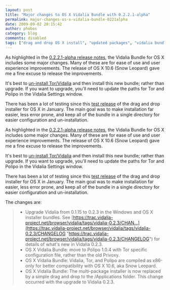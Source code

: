 ```yaml
---
layout: post
title: "Major changes to OS X Vidalia Bundle with 0.2.2.1-alpha"
permalink: major-changes-os-x-vidalia-bundle-0221alpha
date: 2009-09-02 20:15:42
author: phobos
category: blog
comments: disabled
tags: ["drag and drop OS X install", "updated packages", "vidalia bundle"]
---
```


As highlighted in the [0.2.2.1-alpha release notes](http://blog.torproject.org/blog/tor-0221alpha-released), the Vidalia Bundle for OS X includes some major changes. Many of these are for ease of use and user experience improvements. The release of OS X 10.6 (Snow Leopard) gave me a fine excuse to release the improvements.

It's best to [un-install Tor/Vidalia](https://www.torproject.org/docs/tor-doc-osx.html.en#uninstall) and then install this new bundle; rather than upgrade. If you want to upgrade, you'll need to update the paths for Tor and Polipo in the Vidalia Settings window.

There has been a lot of testing since this [test release](http://blog.torproject.org/blog/experimental-os-x-drag-and-drop-vidalia-bundle-installer) of the drag and drop installer for OS X in January. The main goal was to make installation far easier, less error prone, and keep all of the bundle in a single directory for easier configuration and un-installation.

<!-- more -->

As highlighted in the [0.2.2.1-alpha release notes](http://blog.torproject.org/blog/tor-0221alpha-released), the Vidalia Bundle for OS X includes some major changes. Many of these are for ease of use and user experience improvements. The release of OS X 10.6 (Snow Leopard) gave me a fine excuse to release the improvements.

It's best to [un-install Tor/Vidalia](https://www.torproject.org/docs/tor-doc-osx.html.en#uninstall) and then install this new bundle; rather than upgrade. If you want to upgrade, you'll need to update the paths for Tor and Polipo in the Vidalia Settings window.

There has been a lot of testing since this [test release](http://blog.torproject.org/blog/experimental-os-x-drag-and-drop-vidalia-bundle-installer) of the drag and drop installer for OS X in January. The main goal was to make installation far easier, less error prone, and keep all of the bundle in a single directory for easier configuration and un-installation.

The changes are:

> - Upgrade Vidalia from 0.1.15 to 0.2.3 in the Windows and OS X installer bundles. See [https://trac.vidalia-project.net/browser/vidalia/tags/vidalia-0.2.3/CHAN...](https://trac.vidalia-project.net/browser/vidalia/tags/vidalia-0.2.3/CHANGELOG "https://trac.vidalia-project.net/browser/vidalia/tags/vidalia-0.2.3/CHANGELOG") for details of what's new in Vidalia 0.2.3.  
>  - OS X Vidalia Bundle: move to Polipo 1.0.4 with Tor specific configuration file, rather than the old Privoxy.  
>  - OS X Vidalia Bundle: Vidalia, Tor, and Polipo are compiled as x86-only for better compatibility with OS X 10.6, aka Snow Leopard.  
>  - OS X Vidalia Bundle: The multi-package installer is now replaced by a simple drag and drop to the /Applications folder. This change occurred with the upgrade to Vidalia 0.2.3.
